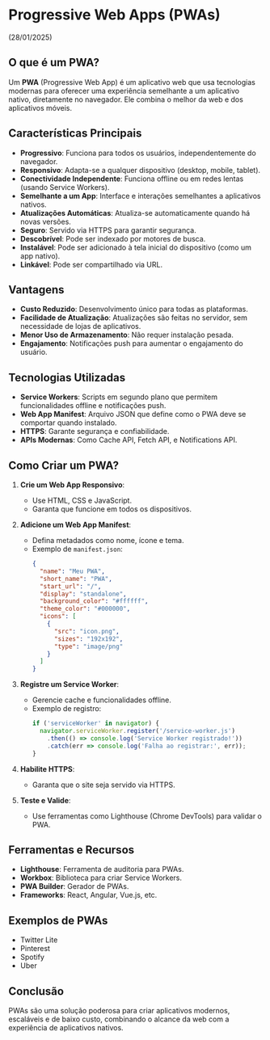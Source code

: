 # Progressive Web Apps (PWAs)
(28/01/2025)
## O que é um PWA?
Um **PWA** (Progressive Web App) é um aplicativo web que usa tecnologias modernas para oferecer uma experiência semelhante a um aplicativo nativo, diretamente no navegador. Ele combina o melhor da web e dos aplicativos móveis.

## Características Principais
- **Progressivo**: Funciona para todos os usuários, independentemente do navegador.
- **Responsivo**: Adapta-se a qualquer dispositivo (desktop, mobile, tablet).
- **Conectividade Independente**: Funciona offline ou em redes lentas (usando Service Workers).
- **Semelhante a um App**: Interface e interações semelhantes a aplicativos nativos.
- **Atualizações Automáticas**: Atualiza-se automaticamente quando há novas versões.
- **Seguro**: Servido via HTTPS para garantir segurança.
- **Descobrível**: Pode ser indexado por motores de busca.
- **Instalável**: Pode ser adicionado à tela inicial do dispositivo (como um app nativo).
- **Linkável**: Pode ser compartilhado via URL.

## Vantagens
- **Custo Reduzido**: Desenvolvimento único para todas as plataformas.
- **Facilidade de Atualização**: Atualizações são feitas no servidor, sem necessidade de lojas de aplicativos.
- **Menor Uso de Armazenamento**: Não requer instalação pesada.
- **Engajamento**: Notificações push para aumentar o engajamento do usuário.

## Tecnologias Utilizadas
- **Service Workers**: Scripts em segundo plano que permitem funcionalidades offline e notificações push.
- **Web App Manifest**: Arquivo JSON que define como o PWA deve se comportar quando instalado.
- **HTTPS**: Garante segurança e confiabilidade.
- **APIs Modernas**: Como Cache API, Fetch API, e Notifications API.

## Como Criar um PWA?
1. **Crie um Web App Responsivo**:
   - Use HTML, CSS e JavaScript.
   - Garanta que funcione em todos os dispositivos.

2. **Adicione um Web App Manifest**:
   - Defina metadados como nome, ícone e tema.
   - Exemplo de `manifest.json`:
     ```json
     {
       "name": "Meu PWA",
       "short_name": "PWA",
       "start_url": "/",
       "display": "standalone",
       "background_color": "#ffffff",
       "theme_color": "#000000",
       "icons": [
         {
           "src": "icon.png",
           "sizes": "192x192",
           "type": "image/png"
         }
       ]
     }
     ```

3. **Registre um Service Worker**:
   - Gerencie cache e funcionalidades offline.
   - Exemplo de registro:
     ```javascript
     if ('serviceWorker' in navigator) {
       navigator.serviceWorker.register('/service-worker.js')
         .then(() => console.log('Service Worker registrado!'))
         .catch(err => console.log('Falha ao registrar:', err));
     }
     ```

4. **Habilite HTTPS**:
   - Garanta que o site seja servido via HTTPS.

5. **Teste e Valide**:
   - Use ferramentas como Lighthouse (Chrome DevTools) para validar o PWA.

## Ferramentas e Recursos
- **Lighthouse**: Ferramenta de auditoria para PWAs.
- **Workbox**: Biblioteca para criar Service Workers.
- **PWA Builder**: Gerador de PWAs.
- **Frameworks**: React, Angular, Vue.js, etc.

## Exemplos de PWAs
- Twitter Lite
- Pinterest
- Spotify
- Uber

## Conclusão
PWAs são uma solução poderosa para criar aplicativos modernos, escaláveis e de baixo custo, combinando o alcance da web com a experiência de aplicativos nativos.